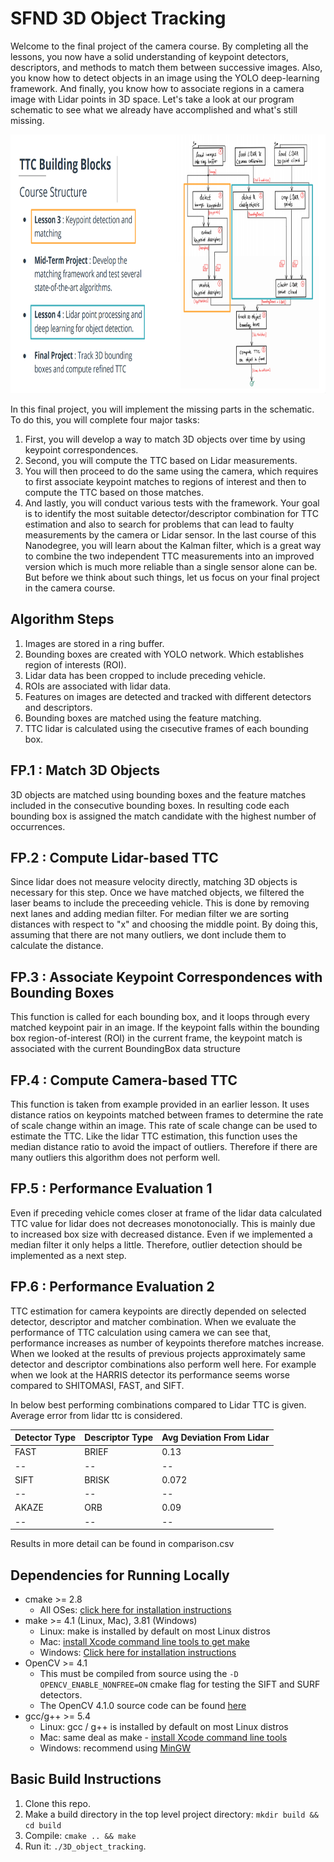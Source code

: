 # SFND 3D Object Tracking

Welcome to the final project of the camera course. By completing all the lessons, you now have a solid understanding of keypoint detectors, descriptors, and methods to match them between successive images. Also, you know how to detect objects in an image using the YOLO deep-learning framework. And finally, you know how to associate regions in a camera image with Lidar points in 3D space. Let's take a look at our program schematic to see what we already have accomplished and what's still missing.

<img src="images/course_code_structure.png" width="779" height="414" />

In this final project, you will implement the missing parts in the schematic. To do this, you will complete four major tasks: 
1. First, you will develop a way to match 3D objects over time by using keypoint correspondences. 
2. Second, you will compute the TTC based on Lidar measurements. 
3. You will then proceed to do the same using the camera, which requires to first associate keypoint matches to regions of interest and then to compute the TTC based on those matches. 
4. And lastly, you will conduct various tests with the framework. Your goal is to identify the most suitable detector/descriptor combination for TTC estimation and also to search for problems that can lead to faulty measurements by the camera or Lidar sensor. In the last course of this Nanodegree, you will learn about the Kalman filter, which is a great way to combine the two independent TTC measurements into an improved version which is much more reliable than a single sensor alone can be. But before we think about such things, let us focus on your final project in the camera course. 

## Algorithm Steps

1. Images are stored in a ring buffer.
2. Bounding boxes are created with YOLO network. Which establishes region of interests (ROI).
3. Lidar data has been cropped to include preceding vehicle.
4. ROIs are associated with lidar data.
5. Features on images are detected and tracked with different detectors and descriptors.
6. Bounding boxes are matched using the feature matching.
7. TTC lidar is calculated using the cısecutive frames of each bounding box.

## FP.1 : Match 3D Objects

3D objects are matched using bounding boxes and the feature matches included in the consecutive bounding boxes. In resulting code each bounding box is assigned the match candidate with the highest number of occurrences.

## FP.2 : Compute Lidar-based TTC

Since lidar does not measure velocity directly, matching 3D objects is necessary for this step. Once we have matched objects, we filtered the laser beams to include the preceeding vehicle. This is done by removing next lanes and adding median filter. For median filter we are sorting distances with respect to "x" and choosing the middle point. By doing this, assuming that there are not many outliers, we dont include them to calculate the distance.

## FP.3 : Associate Keypoint Correspondences with Bounding Boxes

This function is called for each bounding box, and it loops through every matched keypoint pair in an image. If the keypoint falls within the bounding box region-of-interest (ROI) in the current frame, the keypoint match is associated with the current BoundingBox data structure

## FP.4 : Compute Camera-based TTC

This function is taken from example provided in an earlier lesson. It uses distance ratios on keypoints matched between frames to determine the rate of scale change within an image. This rate of scale change can be used to estimate the TTC. Like the lidar TTC estimation, this function uses the median distance ratio to avoid the impact of outliers. Therefore if there are many outliers this algorithm does not perform well.

## FP.5 : Performance Evaluation 1

Even if preceding vehicle comes closer at frame of the lidar data calculated TTC value for lidar does not decreases monotonocially. This is mainly due to increased box size with decreased distance. Even if we implemented a median filter it only helps a little. Therefore, outlier detection should be implemented as a next step.

## FP.6 : Performance Evaluation 2

TTC estimation for camera keypoints are directly depended on selected detector, descriptor and matcher combination. When we evaluate the performance of TTC calculation using camera we can see that, performance increases as number of keypoints therefore matches increase. When we looked at the results of previous projects approximately same detector and descriptor combinations also perform well here. For example when we look at the HARRIS detector its performance seems worse compared to SHITOMASI, FAST, and SIFT. 

In below best performing combinations compared to Lidar TTC is given. Average error from lidar ttc is considered.

Detector Type | Descriptor Type | Avg Deviation From Lidar |
--|--|--|
FAST | BRIEF | 0.13 |
--|--|--|
SIFT | BRISK | 0.072 |
--|--|--|
AKAZE | ORB | 0.09 |
--|--|--|

Results in more detail can be found in comparison.csv

## Dependencies for Running Locally
* cmake >= 2.8
  * All OSes: [click here for installation instructions](https://cmake.org/install/)
* make >= 4.1 (Linux, Mac), 3.81 (Windows)
  * Linux: make is installed by default on most Linux distros
  * Mac: [install Xcode command line tools to get make](https://developer.apple.com/xcode/features/)
  * Windows: [Click here for installation instructions](http://gnuwin32.sourceforge.net/packages/make.htm)
* OpenCV >= 4.1
  * This must be compiled from source using the `-D OPENCV_ENABLE_NONFREE=ON` cmake flag for testing the SIFT and SURF detectors.
  * The OpenCV 4.1.0 source code can be found [here](https://github.com/opencv/opencv/tree/4.1.0)
* gcc/g++ >= 5.4
  * Linux: gcc / g++ is installed by default on most Linux distros
  * Mac: same deal as make - [install Xcode command line tools](https://developer.apple.com/xcode/features/)
  * Windows: recommend using [MinGW](http://www.mingw.org/)

## Basic Build Instructions

1. Clone this repo.
2. Make a build directory in the top level project directory: `mkdir build && cd build`
3. Compile: `cmake .. && make`
4. Run it: `./3D_object_tracking`.
